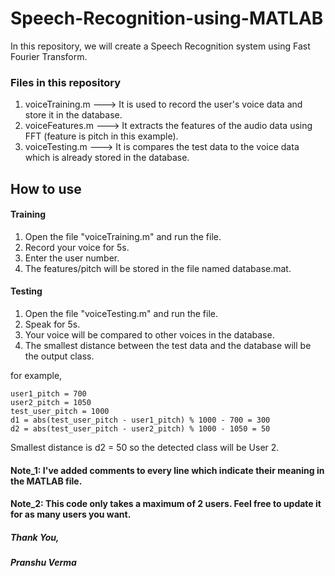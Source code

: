 # Speech-Recognition-using-MATLAB
In this repository, we will create a Speech Recognition system using Fast Fourier Transform.

### Files in this repository
1. voiceTraining.m ---> It is used to record the user's voice data and store it in the database.
2. voiceFeatures.m ---> It extracts the features of the audio data using FFT (feature is pitch in this example).
3. voiceTesting.m ---> It is compares the test data to the voice data which is already stored in the database.

## How to use
#### Training
1. Open the file "voiceTraining.m" and run the file.
2. Record your voice for 5s.
3. Enter the user number.
4. The features/pitch will be stored in the file named database.mat.

#### Testing
1. Open the file "voiceTesting.m" and run the file.
2. Speak for 5s.
3. Your voice will be compared to other voices in the database.
4. The smallest distance between the test data and the database will be the output class.

for example,
  ```
  user1_pitch = 700
  user2_pitch = 1050
  test_user_pitch = 1000
  d1 = abs(test_user_pitch - user1_pitch) % 1000 - 700 = 300
  d2 = abs(test_user_pitch - user2_pitch) % 1000 - 1050 = 50
  
  ```
  
  Smallest distance is d2 = 50 so the detected class will be User 2.
  
  #### Note_1: I've added comments to every line which indicate their meaning in the MATLAB file.
  #### Note_2: This code only takes a maximum of 2 users. Feel free to update it for as many users you want.
  
  ##### Thank You,
  ##### Pranshu Verma  
